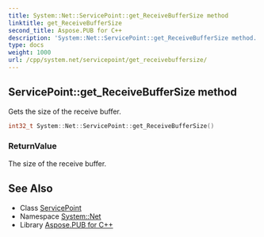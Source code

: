 ```yaml
---
title: System::Net::ServicePoint::get_ReceiveBufferSize method
linktitle: get_ReceiveBufferSize
second_title: Aspose.PUB for C++
description: 'System::Net::ServicePoint::get_ReceiveBufferSize method. Gets the size of the receive buffer in C++.'
type: docs
weight: 1000
url: /cpp/system.net/servicepoint/get_receivebuffersize/
---
```

## ServicePoint::get_ReceiveBufferSize method


Gets the size of the receive buffer.

```cpp
int32_t System::Net::ServicePoint::get_ReceiveBufferSize()
```


### ReturnValue

The size of the receive buffer.

## See Also

* Class [ServicePoint](../)
* Namespace [System::Net](../../)
* Library [Aspose.PUB for C++](../../../)
